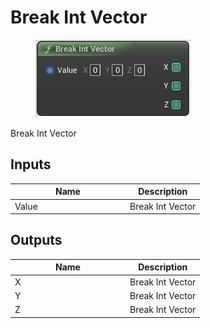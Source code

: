 # Break Int Vector

<div align="left" data-full-width="false">

<figure><img src="../../../../.gitbook/assets/Break_Int_Vector.png" alt=""><figcaption></figcaption></figure>

</div>

Break Int Vector

## Inputs

<table><thead><tr><th width="170">Name</th><th>Description</th></tr></thead><tbody><tr><td>Value</td><td>Break Int Vector</td></tr></tbody></table>

## Outputs

<table><thead><tr><th width="170">Name</th><th>Description</th></tr></thead><tbody><tr><td>X</td><td>Break Int Vector</td></tr><tr><td>Y</td><td>Break Int Vector</td></tr><tr><td>Z</td><td>Break Int Vector</td></tr></tbody></table>
